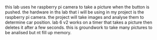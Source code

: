 this lab uses he raspberry pi camera to take a picture when the button is
pushed. the hardware in ths lab that i will be using in my 
project is the raspberry pi camera. the project will take images and analyse
them to determine car position. lab 6 v2 works on a timer that takes a picture 
then deletes it after a few seconds. this is groundwork to take many pictures
to be analised but nt fill up memory.
